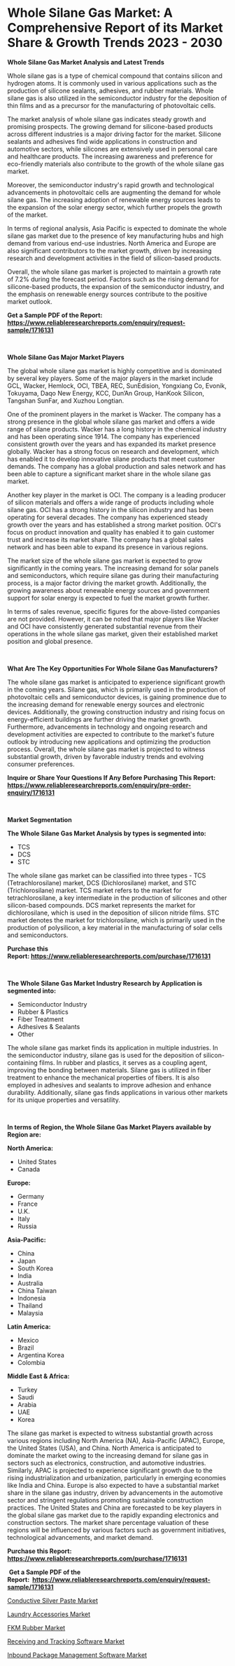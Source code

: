 <p><h1>Whole Silane Gas Market: A Comprehensive Report of its Market Share & Growth Trends 2023 - 2030</h1></p><p><strong>Whole Silane Gas Market Analysis and Latest Trends</strong></p>
<p><p>Whole silane gas is a type of chemical compound that contains silicon and hydrogen atoms. It is commonly used in various applications such as the production of silicone sealants, adhesives, and rubber materials. Whole silane gas is also utilized in the semiconductor industry for the deposition of thin films and as a precursor for the manufacturing of photovoltaic cells.</p><p>The market analysis of whole silane gas indicates steady growth and promising prospects. The growing demand for silicone-based products across different industries is a major driving factor for the market. Silicone sealants and adhesives find wide applications in construction and automotive sectors, while silicones are extensively used in personal care and healthcare products. The increasing awareness and preference for eco-friendly materials also contribute to the growth of the whole silane gas market.</p><p>Moreover, the semiconductor industry's rapid growth and technological advancements in photovoltaic cells are augmenting the demand for whole silane gas. The increasing adoption of renewable energy sources leads to the expansion of the solar energy sector, which further propels the growth of the market.</p><p>In terms of regional analysis, Asia Pacific is expected to dominate the whole silane gas market due to the presence of key manufacturing hubs and high demand from various end-use industries. North America and Europe are also significant contributors to the market growth, driven by increasing research and development activities in the field of silicon-based products.</p><p>Overall, the whole silane gas market is projected to maintain a growth rate of 7.2% during the forecast period. Factors such as the rising demand for silicone-based products, the expansion of the semiconductor industry, and the emphasis on renewable energy sources contribute to the positive market outlook.</p></p>
<p><strong>Get a Sample PDF of the Report:&nbsp; <a href="https://www.reliableresearchreports.com/enquiry/request-sample/1716131">https://www.reliableresearchreports.com/enquiry/request-sample/1716131</a></strong></p>
<p>&nbsp;</p>
<p><strong>Whole Silane Gas Major Market Players</strong></p>
<p><p>The global whole silane gas market is highly competitive and is dominated by several key players. Some of the major players in the market include GCL, Wacker, Hemlock, OCI, TBEA, REC, SunEdision, Yongxiang Co, Evonik, Tokuyama, Daqo New Energy, KCC, Dun’An Group, HanKook Silicon, Tangshan SunFar, and Xuzhou Longtian.</p><p>One of the prominent players in the market is Wacker. The company has a strong presence in the global whole silane gas market and offers a wide range of silane products. Wacker has a long history in the chemical industry and has been operating since 1914. The company has experienced consistent growth over the years and has expanded its market presence globally. Wacker has a strong focus on research and development, which has enabled it to develop innovative silane products that meet customer demands. The company has a global production and sales network and has been able to capture a significant market share in the whole silane gas market.</p><p>Another key player in the market is OCI. The company is a leading producer of silicon materials and offers a wide range of products including whole silane gas. OCI has a strong history in the silicon industry and has been operating for several decades. The company has experienced steady growth over the years and has established a strong market position. OCI's focus on product innovation and quality has enabled it to gain customer trust and increase its market share. The company has a global sales network and has been able to expand its presence in various regions.</p><p>The market size of the whole silane gas market is expected to grow significantly in the coming years. The increasing demand for solar panels and semiconductors, which require silane gas during their manufacturing process, is a major factor driving the market growth. Additionally, the growing awareness about renewable energy sources and government support for solar energy is expected to fuel the market growth further.</p><p>In terms of sales revenue, specific figures for the above-listed companies are not provided. However, it can be noted that major players like Wacker and OCI have consistently generated substantial revenue from their operations in the whole silane gas market, given their established market position and global presence.</p></p>
<p>&nbsp;</p>
<p><strong>What Are The Key Opportunities For Whole Silane Gas Manufacturers?</strong></p>
<p><p>The whole silane gas market is anticipated to experience significant growth in the coming years. Silane gas, which is primarily used in the production of photovoltaic cells and semiconductor devices, is gaining prominence due to the increasing demand for renewable energy sources and electronic devices. Additionally, the growing construction industry and rising focus on energy-efficient buildings are further driving the market growth. Furthermore, advancements in technology and ongoing research and development activities are expected to contribute to the market's future outlook by introducing new applications and optimizing the production process. Overall, the whole silane gas market is projected to witness substantial growth, driven by favorable industry trends and evolving consumer preferences.</p></p>
<p><strong>Inquire or Share Your Questions If Any Before Purchasing This Report: <a href="https://www.reliableresearchreports.com/enquiry/pre-order-enquiry/1716131">https://www.reliableresearchreports.com/enquiry/pre-order-enquiry/1716131</a></strong></p>
<p>&nbsp;</p>
<p><strong>Market Segmentation</strong></p>
<p><strong>The Whole Silane Gas Market Analysis by types is segmented into:</strong></p>
<p><ul><li>TCS</li><li>DCS</li><li>STC</li></ul></p>
<p><p>The whole silane gas market can be classified into three types - TCS (Tetrachlorosilane) market, DCS (Dichlorosilane) market, and STC (Trichlorosilane) market. TCS market refers to the market for tetrachlorosilane, a key intermediate in the production of silicones and other silicon-based compounds. DCS market represents the market for dichlorosilane, which is used in the deposition of silicon nitride films. STC market denotes the market for trichlorosilane, which is primarily used in the production of polysilicon, a key material in the manufacturing of solar cells and semiconductors.</p></p>
<p><strong>Purchase this Report:&nbsp;<a href="https://www.reliableresearchreports.com/purchase/1716131">https://www.reliableresearchreports.com/purchase/1716131</a></strong></p>
<p>&nbsp;</p>
<p><strong>The Whole Silane Gas Market Industry Research by Application is segmented into:</strong></p>
<p><ul><li>Semiconductor Industry</li><li>Rubber & Plastics</li><li>Fiber Treatment</li><li>Adhesives & Sealants</li><li>Other</li></ul></p>
<p><p>The whole silane gas market finds its application in multiple industries. In the semiconductor industry, silane gas is used for the deposition of silicon-containing films. In rubber and plastics, it serves as a coupling agent, improving the bonding between materials. Silane gas is utilized in fiber treatment to enhance the mechanical properties of fibers. It is also employed in adhesives and sealants to improve adhesion and enhance durability. Additionally, silane gas finds applications in various other markets for its unique properties and versatility.</p></p>
<p>&nbsp;</p>
<p><strong>In terms of Region, the Whole Silane Gas Market Players available by Region are:</strong></p>
<p>
    <p> <strong> North America: </strong>
        <ul>
            <li>United States</li>
            <li>Canada</li>
        </ul>
        </p> 
    <p> <strong> Europe: </strong>
        <ul>
            <li>Germany</li>
            <li>France</li>
            <li>U.K.</li>
            <li>Italy</li>
            <li>Russia</li>
        </ul>
        </p> 
    <p> <strong> Asia-Pacific: </strong>
        <ul>
            <li>China</li>
            <li>Japan</li>
            <li>South Korea</li>
            <li>India</li>
            <li>Australia</li>
            <li>China Taiwan</li>
            <li>Indonesia</li>
            <li>Thailand</li>
            <li>Malaysia</li>
        </ul>
        </p> 
    <p> <strong> Latin America: </strong>
        <ul>
            <li>Mexico</li>
            <li>Brazil</li>
            <li>Argentina Korea</li>
            <li>Colombia</li>
        </ul>
        </p> 
    <p> <strong> Middle East & Africa: </strong>
        <ul>
            <li>Turkey</li>
            <li>Saudi</li>
            <li>Arabia</li>
            <li>UAE</li>
            <li>Korea</li>
        </ul>
    </p>
    </p>
<p><p>The silane gas market is expected to witness substantial growth across various regions including North America (NA), Asia-Pacific (APAC), Europe, the United States (USA), and China. North America is anticipated to dominate the market owing to the increasing demand for silane gas in sectors such as electronics, construction, and automotive industries. Similarly, APAC is projected to experience significant growth due to the rising industrialization and urbanization, particularly in emerging economies like India and China. Europe is also expected to have a substantial market share in the silane gas industry, driven by advancements in the automotive sector and stringent regulations promoting sustainable construction practices. The United States and China are forecasted to be key players in the global silane gas market due to the rapidly expanding electronics and construction sectors. The market share percentage valuation of these regions will be influenced by various factors such as government initiatives, technological advancements, and market demand.</p></p>
<p><strong>Purchase this Report: <a href="https://www.reliableresearchreports.com/purchase/1716131">https://www.reliableresearchreports.com/purchase/1716131</a></strong></p>
<p>&nbsp;<strong>Get a Sample PDF of the Report:&nbsp;&nbsp;<a href="https://www.reliableresearchreports.com/enquiry/request-sample/1716131">https://www.reliableresearchreports.com/enquiry/request-sample/1716131</a></strong></p>
<p><strong></strong></p>
<p><p><a href="https://www.linkedin.com/pulse/conductive-silver-paste-market-challenges-opportunities-9u5ee/">Conductive Silver Paste Market</a></p><p><a href="https://github.com/vimar16th/Market-Research-Report-List-1/blob/main/laundry-accessories-market.md">Laundry Accessories Market</a></p><p><a href="https://www.linkedin.com/pulse/fkm-rubber-market-size-share-global-analysis-report-2023-bhtie/">FKM Rubber Market</a></p><p><a href="https://medium.com/@germanwolff65/receiving-and-tracking-software-market-trends-forecast-and-competitive-analysis-to-2030-ee44a2f36751">Receiving and Tracking Software Market</a></p><p><a href="https://medium.com/@karleeprice82/inbound-package-management-software-market-report-reveals-the-latest-trends-and-growth-a11899319951">Inbound Package Management Software Market</a></p></p>